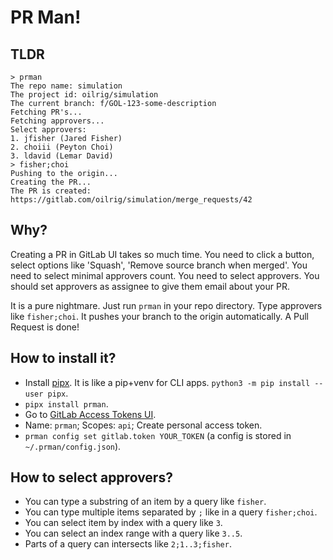 # PR Man!

## TLDR

```
> prman
The repo name: simulation
The project id: oilrig/simulation
The current branch: f/GOL-123-some-description
Fetching PR's...
Fetching approvers...
Select approvers:
1. jfisher (Jared Fisher)
2. choiii (Peyton Choi)
3. ldavid (Lemar David)
> fisher;choi
Pushing to the origin...
Creating the PR...
The PR is created: https://gitlab.com/oilrig/simulation/merge_requests/42
```

## Why?

Creating a PR in GitLab UI takes so much time.
You need to click a button, select options like 'Squash', 'Remove source branch when merged'.
You need to select minimal approvers count.
You need to select approvers.
You should set approvers as assignee to give them email about your PR.

It is a pure nightmare.
Just run `prman` in your repo directory.
Type approvers like `fisher;choi`.
It pushes your branch to the origin automatically.
A Pull Request is done!

## How to install it?

* Install [pipx](https://pipxproject.github.io/pipx/).
It is like a pip+venv for CLI apps.
`python3 -m pip install --user pipx`.
* `pipx install prman`.
* Go to [GitLab Access Tokens UI](https://gitlab.com/profile/personal_access_tokens).
* Name: `prman`; Scopes: `api`; Create personal access token.
* `prman config set gitlab.token YOUR_TOKEN` (a config is stored in `~/.prman/config.json`).

## How to select approvers?

* You can type a substring of an item by a query like `fisher`.
* You can type multiple items separated by `;` like in a query `fisher;choi`.
* You can select item by index with a query like `3`.
* You can select an index range with a query like `3..5`.
* Parts of a query can intersects like `2;1..3;fisher`.
